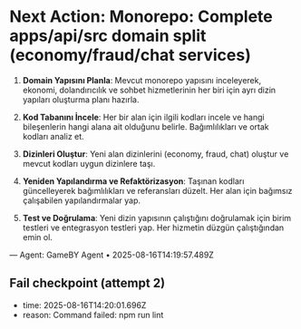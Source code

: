 # Next Action: Monorepo: Complete apps/api/src domain split (economy/fraud/chat services)

1. **Domain Yapısını Planla**: Mevcut monorepo yapısını inceleyerek, ekonomi, dolandırıcılık ve sohbet hizmetlerinin her biri için ayrı dizin yapıları oluşturma planı hazırla.

2. **Kod Tabanını İncele**: Her bir alan için ilgili kodları incele ve hangi bileşenlerin hangi alana ait olduğunu belirle. Bağımlılıkları ve ortak kodları analiz et.

3. **Dizinleri Oluştur**: Yeni alan dizinlerini (economy, fraud, chat) oluştur ve mevcut kodları uygun dizinlere taşı.

4. **Yeniden Yapılandırma ve Refaktörizasyon**: Taşınan kodları güncelleyerek bağımlılıkları ve referansları düzelt. Her alan için bağımsız çalışabilen yapılandırmalar yap.

5. **Test ve Doğrulama**: Yeni dizin yapısının çalıştığını doğrulamak için birim testleri ve entegrasyon testleri yap. Her hizmetin düzgün çalıştığından emin ol.

— Agent: GameBY Agent • 2025-08-16T14:19:57.489Z


## Fail checkpoint (attempt 2)
- time: 2025-08-16T14:20:01.696Z
- reason: Command failed: npm run lint
